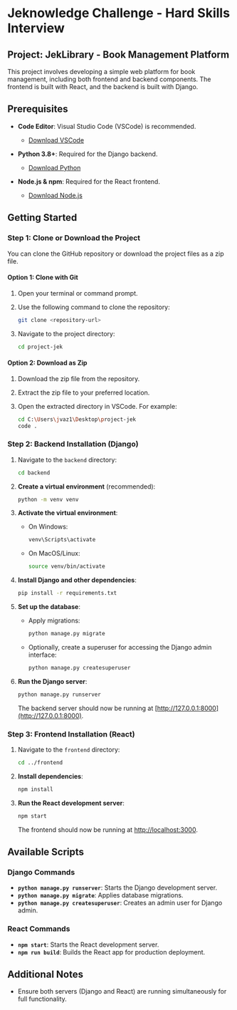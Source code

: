 # Jeknowledge Challenge - Hard Skills Interview

## Project: JekLibrary - Book Management Platform

This project involves developing a simple web platform for book management, including both frontend and backend components. The frontend is built with React, and the backend is built with Django.

## Prerequisites

- **Code Editor**: Visual Studio Code (VSCode) is recommended.

  - [Download VSCode](https://code.visualstudio.com/download)

- **Python 3.8+**: Required for the Django backend.

  - [Download Python](https://www.python.org/downloads/)

- **Node.js & npm**: Required for the React frontend.

  - [Download Node.js](https://nodejs.org/)


## Getting Started

### Step 1: Clone or Download the Project

You can clone the GitHub repository or download the project files as a zip file.

#### Option 1: Clone with Git

1. Open your terminal or command prompt.
2. Use the following command to clone the repository:

   ```bash
   git clone <repository-url>
   ```

3. Navigate to the project directory:

   ```bash
   cd project-jek
   ```

#### Option 2: Download as Zip

1. Download the zip file from the repository.
2. Extract the zip file to your preferred location.
3. Open the extracted directory in VSCode. For example:

   ```bash
   cd C:\Users\jvaz1\Desktop\project-jek
   code .
   ```

### Step 2: Backend Installation (Django)

1. Navigate to the `backend` directory:

   ```bash
   cd backend
   ```

2. **Create a virtual environment** (recommended):

   ```bash
   python -m venv venv
   ```

3. **Activate the virtual environment**:

   - On Windows:

     ```bash
     venv\Scripts\activate
     ```

   - On MacOS/Linux:

     ```bash
     source venv/bin/activate
     ```

4. **Install Django and other dependencies**:

   ```bash
   pip install -r requirements.txt
   ```

5. **Set up the database**:

   - Apply migrations:

     ```bash
     python manage.py migrate
     ```

   - Optionally, create a superuser for accessing the Django admin interface:

     ```bash
     python manage.py createsuperuser
     ```

6. **Run the Django server**:

   ```bash
   python manage.py runserver
   ```

   The backend server should now be running at [http://127.0.0.1:8000](http://127.0.0.1:8000).

### Step 3: Frontend Installation (React)

1. Navigate to the `frontend` directory:

   ```bash
   cd ../frontend
   ```

2. **Install dependencies**:

   ```bash
   npm install
   ```

3. **Run the React development server**:

   ```bash
   npm start
   ```

   The frontend should now be running at [http://localhost:3000](http://localhost:3000).

## Available Scripts

### Django Commands

- **`python manage.py runserver`**: Starts the Django development server.
- **`python manage.py migrate`**: Applies database migrations.
- **`python manage.py createsuperuser`**: Creates an admin user for Django admin.

### React Commands

- **`npm start`**: Starts the React development server.
- **`npm run build`**: Builds the React app for production deployment.

## Additional Notes

- Ensure both servers (Django and React) are running simultaneously for full functionality.

